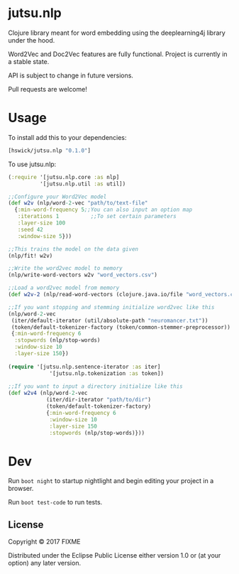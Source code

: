 # jutsu.nlp

Clojure library meant for word embedding using the deeplearning4j library under the hood.

Word2Vec and Doc2Vec features are fully functional. Project is currently in a stable state.

API is subject to change in future versions.

Pull requests are welcome!

# Usage

To install add this to your dependencies:

```clojure
[hswick/jutsu.nlp "0.1.0"]
```

To use jutsu.nlp:
```clojure
(:require '[jutsu.nlp.core :as nlp]
          '[jutsu.nlp.util :as util])

;;Configure your Word2Vec model
(def w2v (nlp/word-2-vec "path/to/text-file" 
  {:min-word-frequency 5;;You can also input an option map
   :iterations 1		  ;;To set certain parameters
   :layer-size 100
   :seed 42
   :window-size 5}))

;;This trains the model on the data given
(nlp/fit! w2v)

;;Write the word2vec model to memory
(nlp/write-word-vectors w2v "word_vectors.csv")

;;Load a word2vec model from memory
(def w2v-2 (nlp/read-word-vectors (clojure.java.io/file "word_vectors.csv")))

;;If you want stopping and stemming initialize word2vec like this
(nlp/word-2-vec 
 (iter/default-iterator (util/absolute-path "neuromancer.txt"))
 (token/default-tokenizer-factory (token/common-stemmer-preprocessor))
 {:min-word-frequency 6
  :stopwords (nlp/stop-words)
  :window-size 10
  :layer-size 150})
  
(require '[jutsu.nlp.sentence-iterator :as iter]
		     '[jutsu.nlp.tokenization :as token])
  
;;If you want to input a directory initialize like this
(def w2v4 (nlp/word-2-vec
            (iter/dir-iterator "path/to/dir")
            (token/default-tokenizer-factory)
            {:min-word-frequency 6
             :window-size 10
             :layer-size 150
             :stopwords (nlp/stop-words)}))
```

# Dev

Run `boot night` to startup nightlight and begin editing your project in a browser.

Run `boot test-code` to run tests.

## License

Copyright © 2017 FIXME

Distributed under the Eclipse Public License either version 1.0 or (at
your option) any later version.
